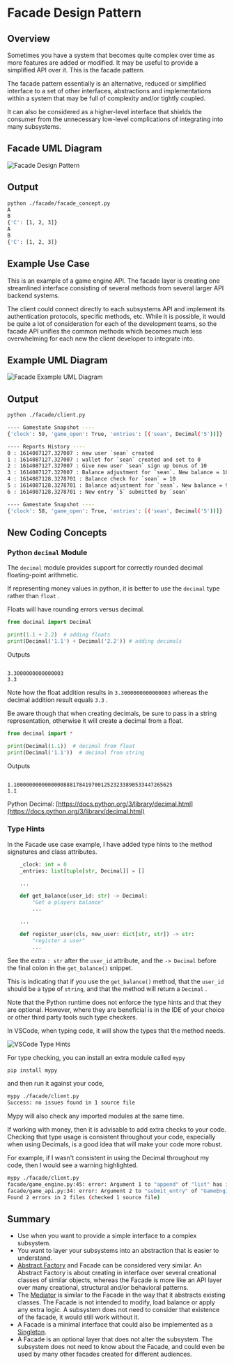 # Facade Design Pattern

## Overview

Sometimes you have a system that becomes quite complex over time as more features are added or modified. It may be useful to provide a simplified API over it. This is the facade pattern.

The facade pattern essentially is an alternative, reduced or simplified interface to a set of other interfaces, abstractions and implementations within a system that may be full of complexity and/or tightly coupled.

It can also be considered as a higher-level interface that shields the consumer from the unnecessary low-level complications of integrating into many subsystems.

## Facade UML Diagram

![Facade Design Pattern](/img/facade_concept.svg)

## Output

``` bash
python ./facade/facade_concept.py
A
B
{'C': [1, 2, 3]}
A
B
{'C': [1, 2, 3]}
```

## Example Use Case

This is an example of a game engine API. The facade layer is creating one streamlined interface consisting of several methods from several larger API backend systems. 

The client could connect directly to each subsystems API and implement its authentication protocols, specific methods, etc. While it is possible, it would be quite a lot of consideration for each of the development teams, so the facade API unifies the common methods which becomes much less overwhelming for each new the client developer to integrate into.

## Example UML Diagram

![Facade Example UML Diagram](/img/facade_example.svg)

## Output

``` bash
python ./facade/client.py     

---- Gamestate Snapshot ----
{'clock': 59, 'game_open': True, 'entries': [('sean', Decimal('5'))]}

---- Reports History ----
0 : 1614087127.327007 : new user `sean` created
1 : 1614087127.327007 : wallet for `sean` created and set to 0
2 : 1614087127.327007 : Give new user `sean` sign up bonus of 10
3 : 1614087127.327007 : Balance adjustment for `sean`. New balance = 10
4 : 1614087128.3278701 : Balance check for `sean` = 10
5 : 1614087128.3278701 : Balance adjustment for `sean`. New balance = 9
6 : 1614087128.3278701 : New entry `5` submitted by `sean`

---- Gamestate Snapshot ----
{'clock': 58, 'game_open': True, 'entries': [('sean', Decimal('5'))]}
```

## New Coding Concepts

### Python `decimal` Module

The `decimal` module provides support for correctly rounded decimal floating-point arithmetic.

If representing money values in python, it is better to use the `decimal` type rather than `float` .

Floats will have rounding errors versus decimal.

``` python
from decimal import Decimal

print(1.1 + 2.2)  # adding floats
print(Decimal('1.1') + Decimal('2.2')) # adding decimals
```

Outputs

``` 

3.3000000000000003
3.3
```

Note how the float addition results in `3.3000000000000003` whereas the decimal addition result equals `3.3` .

Be aware though that when creating decimals, be sure to pass in a string representation, otherwise it will create a decimal from a float.

``` python
from decimal import *

print(Decimal(1.1))  # decimal from float
print(Decimal('1.1'))  # decimal from string
```

Outputs

``` 

1.100000000000000088817841970012523233890533447265625
1.1
```

Python Decimal: [https://docs.python.org/3/library/decimal.html](https://docs.python.org/3/library/decimal.html)

### Type Hints

In the Facade use case example, I have added type hints to the method signatures and class attributes.

``` python
    _clock: int = 0
    _entries: list[tuple[str, Decimal]] = []

    ...

    def get_balance(user_id: str) -> Decimal:
        "Get a players balance"
        ...

    ...

    def register_user(cls, new_user: dict[str, str]) -> str:
        "register a user"
        ...

```        

See the extra `: str` after the `user_id` attribute, and the `-> Decimal` before the final colon in the `get_balance()` snippet.

This is indicating that if you use the `get_balance()` method, that the `user_id` should be a type of `string`, and that the method will return a `Decimal` .

Note that the Python runtime does not enforce the type hints and that they are optional. However, where they are beneficial is in the IDE of your choice or other third party tools such type checkers. 

In VSCode, when typing code, it will show the types that the method needs.

![VSCode Type Hints](/img/ide_hint.jpg)

For type checking, you can install an extra module called `mypy`

``` bash
pip install mypy
```

and then run it against your code, 

``` bash
mypy ./facade/client.py
Success: no issues found in 1 source file
```

Mypy will also check any imported modules at the same time. 

If working with money, then it is advisable to add extra checks to your code. Checking that type usage is consistent throughout your code, especially when using Decimals, is a good idea that will make your code more robust.

For example, if I wasn't consistent in using the Decimal throughout my code, then I would see a warning highlighted.

``` bash
mypy ./facade/client.py  
facade/game_engine.py:45: error: Argument 1 to "append" of "list" has incompatible type "Tuple[str, int]"; expected "Tuple[str, Decimal]"
facade/game_api.py:34: error: Argument 2 to "submit_entry" of "GameEngine" has incompatible type "Decimal"; expected "int"
Found 2 errors in 2 files (checked 1 source file)
```

## Summary

* Use when you want to provide a simple interface to a complex subsystem.
* You want to layer your subsystems into an abstraction that is easier to understand.
* [Abstract Factory](/abstract_factory) and Facade can be considered very similar. An Abstract Factory is about creating in interface over several creational classes of similar objects, whereas the Facade is more like an API layer over many creational, structural and/or behavioral patterns. 
* The [Mediator](/mediator) is similar to the Facade in the way that it abstracts existing classes. The Facade is not intended to modify, load balance or apply any extra logic. A subsystem does not need to consider that existence of the facade, it would still work without it.
* A Facade is a minimal interface that could also be implemented as a [Singleton](/singleton).
* A Facade is an optional layer that does not alter the subsystem. The subsystem does not need to know about the Facade, and could even be used by many other facades created for different audiences.
